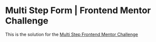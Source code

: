 # Multi Step Form | Frontend Mentor Challenge

This is the solution for the [Multi Step Frontend Mentor Challenge](https://www.frontendmentor.io/solutions/multi-step-form-react-tailwind-and-zustand-eC3MOiy-EY)
